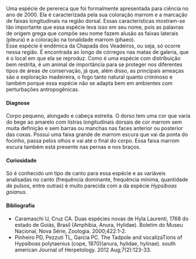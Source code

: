 ﻿Uma espécie de perereca que foi formalmente apresentada para ciência no ano de 2000. Ela é caracterizada pela sua coloração marrom e a marcação de faixas longitudinais na região dorsal. Essas características mostram-se tão importante que essa espécie leva isso em seu nome, pois as palavras de origem grega que compõe seu nome fazem alusão as faixas laterais (pleura) e a coloração na tonalidade marrom (phaeo).  
Esse espécie é <glossario>endêmica</glossario> da Chapada dos Veadeiros, ou seja, só ocorre nessa região. É encontrada ao longo de córregos nas matas de galeria, que é o local em que ela se reproduz. Como é uma espécie com distribuição bem restrita, é um animal de importância para se proteger nos diferentes tipos de áreas de conservação, já que, além disso, as principais ameaças são a exploração madeireira, o fogo tanto natural quanto criminoso e também porque essa espécie não se adapta bem em ambientes com perturbações antropogênicas.


#### Diagnose
Corpo pequeno, alongado e cabeça estreita. O dorso tem uma cor que varia do bege ao amarelo com listras longitudinais dorsais de cor marrom sem muita definição e sem barras ou manchas nas faces anterior ou posterior das coxas. Possui uma faixa grande de marrom escura que vai da ponta do focinho, passa pelos olhos e vai até o final do corpo. Essa faixa marrom escura também está presente nas pernas e nos braços.


#### Curiosidade
Só é conhecido um tipo de canto para essa espécie e as variáveis analisadas no canto (frequência dominante, frequência mínima, quantidade de pulsos, entre outras) é muito parecida com a da espécie *Hypsiboas goianus*.


#### Bibliografia
* Caramaschi U, Cruz CA. Duas espécies novas de Hyla Laurenti, 1768 do estado de Goiás, Brasil (Amphibia, Anura, Hylidae). Boletim do Museu Nacional, Nova Série, Zoologia. 2000;422:1-2.
* Pinheiro PD, Pezzuti TL, Garcia PC. The Tadpole and vocalizaTions of Hypsiboas polytaenius (cope, 1870)(anura, hylidae, hylinae). south american Journal of Herpetology. 2012 Aug;7(2):123-33.
